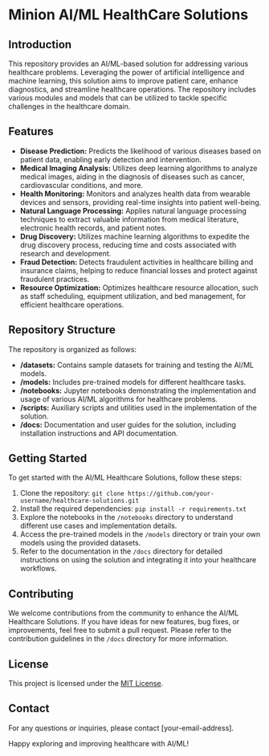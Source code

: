 # Minion AI/ML HealthCare Solutions

## Introduction
This repository provides an AI/ML-based solution for addressing various healthcare problems. Leveraging the power of artificial intelligence and machine learning, this solution aims to improve patient care, enhance diagnostics, and streamline healthcare operations. The repository includes various modules and models that can be utilized to tackle specific challenges in the healthcare domain.

## Features
- **Disease Prediction:** Predicts the likelihood of various diseases based on patient data, enabling early detection and intervention.
- **Medical Imaging Analysis:** Utilizes deep learning algorithms to analyze medical images, aiding in the diagnosis of diseases such as cancer, cardiovascular conditions, and more.
- **Health Monitoring:** Monitors and analyzes health data from wearable devices and sensors, providing real-time insights into patient well-being.
- **Natural Language Processing:** Applies natural language processing techniques to extract valuable information from medical literature, electronic health records, and patient notes.
- **Drug Discovery:** Utilizes machine learning algorithms to expedite the drug discovery process, reducing time and costs associated with research and development.
- **Fraud Detection:** Detects fraudulent activities in healthcare billing and insurance claims, helping to reduce financial losses and protect against fraudulent practices.
- **Resource Optimization:** Optimizes healthcare resource allocation, such as staff scheduling, equipment utilization, and bed management, for efficient healthcare operations.

## Repository Structure
The repository is organized as follows:

- **/datasets:** Contains sample datasets for training and testing the AI/ML models.
- **/models:** Includes pre-trained models for different healthcare tasks.
- **/notebooks:** Jupyter notebooks demonstrating the implementation and usage of various AI/ML algorithms for healthcare problems.
- **/scripts:** Auxiliary scripts and utilities used in the implementation of the solution.
- **/docs:** Documentation and user guides for the solution, including installation instructions and API documentation.

## Getting Started
To get started with the AI/ML Healthcare Solutions, follow these steps:

1. Clone the repository: `git clone https://github.com/your-username/healthcare-solutions.git`
2. Install the required dependencies: `pip install -r requirements.txt`
3. Explore the notebooks in the `/notebooks` directory to understand different use cases and implementation details.
4. Access the pre-trained models in the `/models` directory or train your own models using the provided datasets.
5. Refer to the documentation in the `/docs` directory for detailed instructions on using the solution and integrating it into your healthcare workflows.

## Contributing
We welcome contributions from the community to enhance the AI/ML Healthcare Solutions. If you have ideas for new features, bug fixes, or improvements, feel free to submit a pull request. Please refer to the contribution guidelines in the `/docs` directory for more information.

## License
This project is licensed under the [MIT License](LICENSE).

## Contact
For any questions or inquiries, please contact [your-email-address].

Happy exploring and improving healthcare with AI/ML!
